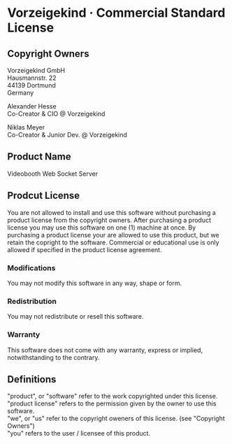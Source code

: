 # Vorzeigekind · Commercial Standard License

## Copyright Owners
Vorzeigekind GmbH  
Hausmannstr. 22  
44139 Dortmund  
Germany  
  
Alexander Hesse  
Co-Creator & CIO @ Vorzeigekind  
  
Niklas Meyer  
Co-Creator & Junior Dev. @ Vorzeigekind  
  
  
## Product Name
Videobooth Web Socket Server  
  
  
## Prodcut License
You are not allowed to install and use this software without purchasing a product license from the copyright owners. After purchasing a product license you may use this software on one (1) machine at once. By purchasing a product license your are allowed to use this product, but we retain the copright to the software. Commercial or educational use is only allowed if specified in the product license agreement.  
  
### Modifications
You may not modify this software in any way, shape or form.  
  
### Redistribution
You may not redistribute or resell this software.  
  
### Warranty
This software does not come with any warranty, express or implied, notwithstanding to the contrary.  
  
  
## Definitions
"product", or "software" refer to the work copyrighted under this license.  
"product license" refers to the permission given by the owner to use this software.  
"we", or "us" refer to the copyright oweners of this license. (see "Copyright Owners")  
"you" refers to the user / licensee of this product.
